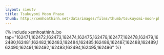 ```yaml
---
layout: sieutv
title: Tsukuyomi Moon Phase
thumb: http://xemhoathinh.net/data/images/films/thumb/tsukuyomi-moon-phase-tsukuyomi-moon-phase-2012.jpg
---
```

{% include xemhoathinh_bo tap="162471,162472,162473,162474,162475,162476,162477,162478,162479,162480,162481,162482,162483,162484,162485,162486,162487,162488,162489,162490,162491,162492,162493,162494,162495,162496" %} 
